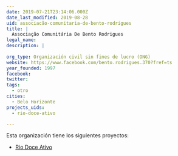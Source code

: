 ```yaml
---
date: 2019-07-21T23:14:06.000Z
date_last_modified: 2019-08-28
uid: associacão-comunitaria-de-bento-rodrigues
title: |
  Associação Comunitária De Bento Rodrigues
legal_name: 
description: |
  
org_type: Organización civil sin fines de lucro (ONG)
website: https://www.facebook.com/bento.rodrigues.370?fref=ts
year_founded: 1997
facebook: 
twitter: 
tags:
  - otro
cities: 
  - Belo Horizonte
projects_uids:
  - rio-doce-ativo

---
```


Esta organización tiene los siguientes proyectos:

- [Rio Doce Ativo](/proyectos/rio-doce-ativo)
